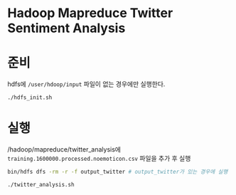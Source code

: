 # Hadoop Mapreduce Twitter Sentiment Analysis
# 준비
hdfs에 `/user/hdoop/input` 파일이 없는 경우에만 실행한다.
```bash
./hdfs_init.sh
```

# 실행
/hadoop/mapreduce/twitter_analysis에 `training.1600000.processed.noemoticon.csv` 파일을 추가 후 실행
```bash
bin/hdfs dfs -rm -r -f output_twitter # output_twitter가 있는 경우에 실행

./twitter_analysis.sh
```